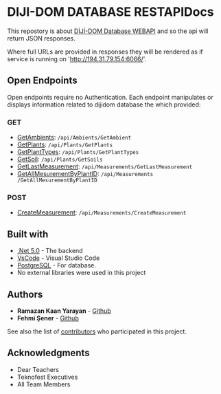 # DIJI-DOM DATABASE RESTAPIDocs

This repostory is about [DİJİ-DOM Database WEBAPI](https://github.com/teknofest-2021/dijidom-database-webapi) and so the api will return
JSON responses.

Where full URLs are provided in responses they will be rendered as if service is running on 'http://194.31.79.154:6066/'.

## Open Endpoints

Open endpoints require no Authentication.
Each endpoint manipulates or displays information related to dijidom database the which provided:

### GET
* [GetAmbients](Readme/Get/GetAmbients.md): `/api/Ambients/GetAmbient` 
* [GetPlants](Readme/Get/GetPlants.md): `/api/Plants/GetPlants`
* [GetPlantTypes](Readme/Get/GetPlantTypes.md): `/api/Plants/GetPlantTypes`
* [GetSoil](Readme/Get/GetSoils.md): `/api/Plants/GetSoils`
* [GetLastMeasurement](Readme/Get/GetLastMeasurement.md): `/api/Measurements/GetLastMeasurement`
* [GetAllMesurementByPlantID](Radme/Get/GetAllMeasurementByPlantID.md): `​/api​/Measurements​/GetAllMesurementByPlantID`

### POST
* [CreateMeasurement](Readme/Post/CreateMeasurement.md): `​/api​/Measurements​/CreateMeasurement`

## Built with

* [.Net 5.0](https://dotnet.microsoft.com/) - The backend
* [VsCode](https://code.visualstudio.com/) - Visual Studio Code
* [PostgreSQL](https://www.postgresql.org/) - For database.
* No external libraries were used in this project

## Authors

* **Ramazan Kaan Yarayan** - [Github](https://github.com/rknyryn)
* **Fehmi Şener** - [Github](https://github.com/fehmiisener)

See also the list of [contributors](https://github.com/teknofest-2021/dijidom-database-api) who participated in this project.

## Acknowledgments

* Dear Teachers
* Teknofest Executives
* All Team Members
